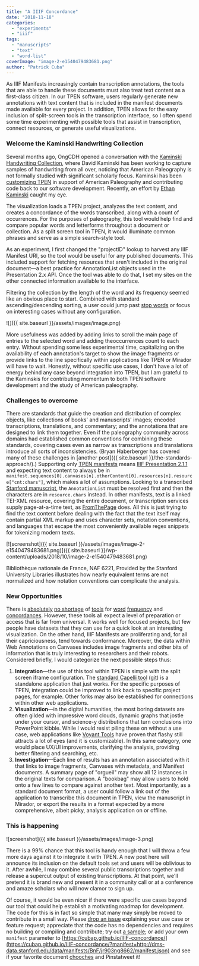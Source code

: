 ```yaml
---
title: "A IIIF Concordance"
date: "2018-11-18"
categories: 
  - "experiments"
  - "iiif"
tags: 
  - "manuscripts"
  - "text"
  - "word-list"
coverImage: "image-2-e1540479483681.png"
author: "Patrick Cuba"
---
```


As IIIF Manifests increasingly contain transcription annotations, the tools that are able to handle these documents must also treat text content as a first-class citizen. In our TPEN software, users regularly generate new annotations with text content that is included in the manifest documents made available for every project. In addition, TPEN allows for the easy inclusion of split-screen tools in the transcription interface, so I often spend some time experimenting with possible tools that assist in transcription, connect resources, or generate useful visualizations.

### Welcome the Kaminski Handwriting Collection

Several months ago, OngCDH opened a conversation with the  [Kaminski Handwriting Collection](http://davidkaminski.org/wiki/Main_Page), where David Kaminski has been working to capture samples of handwriting from all over, noticing that American Paleography is not formally studied with significant scholarly focus. Kaminski has been [customizing TPEN](https://github.com/american-paleography) in support of American Paleography and contributing code back to our software development. Recently, an effort by [Ethan Kaminski](https://github.com/ethankaminski) caught my eye.

The visualization loads a TPEN project, analyzes the text content, and creates a concordance of the words transcribed, along with a count of occurrences. For the purposes of paleography, this tool would help find and compare popular words and letterforms throughout a document or collection. As a split screen tool in TPEN, it would illuminate common phrases and serve as a simple search-style tool.

As an experiment, I first changed the "projectID" lookup to harvest any IIIF Manifest URI, so the tool would be useful for any published documents. This included support for fetching resources that aren't included in the original document—a best practice for AnnotationList objects used in the Presentation 2.x API. Once the tool was able to do that, I set my sites on the other connected information available to the interface.

Filtering the collection by the length of the word and its frequency seemed like an obvious place to start. Combined with standard ascending/descending sorting, a user could jump past [stop words](https://en.wikipedia.org/wiki/Stop_words) or focus on interesting cases without any configuration.

![]({{ site.baseurl }}/assets/images/image.png)

More usefulness was added by adding links to scroll the main page of entries to the selected word and adding theoccurrences count to each entry. Without spending some less experimental time, capitalizing on the availability of each annotation's target to show the image fragments or provide links to the line specifically within applications like TPEN or Mirador will have to wait. Honestly, without specific use cases, I don't have a lot of energy behind any case beyond integration into TPEN, but I am grateful to the Kaminskis for contributing momentum to both TPEN software development and the study of American paleography.

### Challenges to overcome

There are standards that guide the creation and distribution of complex objects, like collections of books' and manuscripts' images; encoded transcriptions, translations, and commentary; and the annotations that are designed to link them together. Even if the paleography community across domains had established common conventions for combining these standards, covering cases even as narrow as transcriptions and translations introduce all sorts of inconsistencies. (Bryan Haberberger has covered many of these challenges in [another post]({{ site.baseurl }}/the-standards-approach/).) Supporting only [TPEN manifests](http://t-pen.org/TPEN/manifest/37) means [IIIF Presentation 2.1.1](https://iiif.io/api/presentation/2.1/) and expecting text content to always be in `manifest.sequences[0].canvases[n].otherContent[0].resources[n].resource["cnt:chars"]`, which makes a lot of assumptions. Looking to a transcribed [Stanford manuscript](http://dms-data.stanford.edu/data/manifests/BnF/jr903ng8662/manifest.json), the `AnnotationList` must be resolved first and then the characters are in `resource.chars` instead. In other manifests, text is a linked TEI-XML resource, covering the entire document, or transcription services supply page-at-a-time text, as [FromThePage](https://fromthepage.com/iiif/2121/manifest) does. All this is just trying to find the text content before dealing with the fact that the text itself may contain partial XML markup and uses character sets, notation conventions, and languages that escape the most conveniently available regex snippets for tokenizing modern texts.

[![screenshot]({{ site.baseurl }}/assets/images/image-2-e1540479483681.png)]({{ site.baseurl }}/wp-content/uploads/2018/10/image-2-e1540479483681.png)

Bibliothèque nationale de France, NAF 6221, Provided by the Stanford University Libraries illustrates how nearly equivalent terms are not normalized and how notation conventions can complicate the analysis.

### New Opportunities

There is [absolutely](https://voyant-tools.org) [no shortage](http://www.mariapinto.es/ciberabstracts/Articulos/Concordance.htm) of [tools](https://guides.library.duke.edu/c.php?g=289707&p=1930856) for [word](https://netlytic.org) [frequency](https://shiffman.net/a2z/text-analysis/) and [concordances](https://orange.biolab.si/). However, these tools all expect a level of preparation or access that is far from universal. It works well for focused projects, but few people have datasets that they can use for a quick look at an interesting visualization. On the other hand, IIIF Manifests are proliferating and, for all their capriciousness, tend towards conformance. Moreover, the data within Web Annotations on Canvases includes image fragments and other bits of information that is truly interesting to researchers and their robots. Considered briefly, I would categorize the next possible steps thus:

1. **Integration**—the use of this tool within TPEN is simple with the split screen iframe configuration. The [standard Capelli tool](https://centerfordigitalhumanities.github.io/cappelli/index.mini.html) ([git](https://github.com/CenterForDigitalHumanities/capelli)) is a standalone application that just works. For the specific purposes of TPEN, integration could be improved to link back to specific project pages, for example. Other forks may also be established for connections within other web applications.
2. **Visualization**—in the digital humanities, the most boring datasets are often gilded with impressive word clouds, dynamic graphs that jostle under your cursor, and science-y distributions that turn conclusions into PowerPoint kibble. While I would resist piling these on without a use case, web applications like [Voyant Tools](https://github.com/sgsinclair/Voyant) have proven that flashy still attracts a lot of eyes (and it is customizable). In this same category, one would place UX/UI improvements, clarifying the analysis, providing better filtering and searching, etc.
3. **Investigation**—Each line of results has an annotation associated with it that links to image fragments, Canvases with metadata, and Manifest documents. A summary page of "orgueil" may show all 12 instances in the original texts for comparison. A "bookbag" may allow users to hold onto a few lines to compare against another text. Most importantly, as a standard document format, a user could follow a link out of the application to transcribe this document in TPEN, view the manuscript in Mirador, or export the results in a format expected by a more comprehensive, albeit picky, analysis application on or offline.

### This is happening

![screenshot]({{ site.baseurl }}/assets/images/image-3.png)

There is a 99% chance that this tool is handy enough that I will throw a few more days against it to integrate it with TPEN. A new post here will announce its inclusion on the default tools set and users will be oblivious to it. After awhile, I may combine several public transcriptions together and release a supercut output of existing transcriptions. At that point, we'll pretend it is brand new and present it in a community call or at a conference and amaze scholars who will now clamor to sign up.

Of course, it would be even nicer if there were specific use cases beyond our tool that could help establish a motivating roadmap for development. The code for this is in fact so simple that many may simply be moved to contribute in a small way. Please [drop an issue](https://github.com/cubap/IIIF-concordance/issues) explaining your use case or feature request; appreciate that the code has no dependencies and requires no building or compiling and contribute; try out [a sample](https://cubap.github.io/IIIF-concordance/?manifest=https://dms-data.stanford.edu/data/manifests/BnF/jr903ng8662/manifest.json); or add your own `manifest` parameter to [https://cubap.github.io/IIIF-concordance/](https://cubap.github.io/IIIF-concordance/?manifest=http://dms-data.stanford.edu/data/manifests/BnF/jr903ng8662/manifest.json) and see if your favorite document [chooches](https://www.urbandictionary.com/define.php?term=Chooch) and Pinstatweet it!
